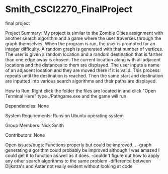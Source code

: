 # Smith_CSCI2270_FinalProject
final project

Project Summary:
My project is similar to the Zombie Cities assignment with another search algorithm
and a game where the user traverses through the graph themselves. When the program is 
run, the user is prompted for an integer difficulty. A random graph is generated with that number
of vertices. The user is given a random location and a random destination that is farther than
one edge away is chosen. The current location along with all adjacent locations and the distances to them
are displayed. The user inputs a name of an adjacent location and they are moved there if it is valid.
This process repeats until the destination is reached. Then the same start and destination
are inputted into various search algorithms and their paths are displayed.

How to Run:
Right click the folder the files are located in and click "Open Terminal Here"
type ./Pathgame.exe and the game will run

Dependencies:
None

System Requirements:
Runs on Ubuntu operating system

Group Members:
Nick Smith

Contributors:
None

Open issues/bugs:
Functions properly but could be improved...
-graph generating algorithm could probably be improved although I was amazed 
I could get it to function as well as it does.
-couldn't figure out how to apply any other search algorithms to the same problem
-difference between Dijkstra's and Astar not really evident without looking at code



